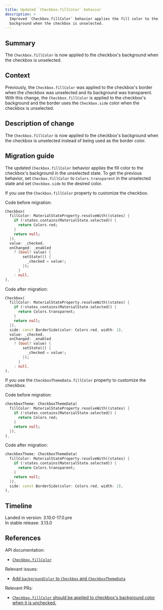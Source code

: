 ```yaml
---
title: Updated `Checkbox.fillColor` behavior
description: >
  Improved `Checkbox.fillColor` behavior applies the fill color to the
  background when the checkbox is unselected.
---
```


## Summary

The `Checkbox.fillColor` is now applied to the checkbox's background when
the checkbox is unselected.

## Context

Previously, the `Checkbox.fillColor` was applied to the checkbox's border
when the checkbox was unselected and its background was transparent.
With this change, the `Checkbox.fillColor` is applied to the checkbox's
background and the border uses the `Checkbox.side` color when the checkbox
is unselected.

## Description of change

The `Checkbox.fillColor` is now applied to the checkbox's background when
the checkbox is unselected instead of being used as the border color.

## Migration guide

The updated `Checkbox.fillColor` behavior applies the fill color to the
checkbox's background in the unselected state. To get the previous behavior,
set `Checbox.fillColor` to `Colors.transparent` in the unselected state and
set `Checkbox.side` to the desired color.

If you use the `Checkbox.fillColor` property to customize the checkbox.

Code before migration:

```dart
Checkbox(
  fillColor: MaterialStateProperty.resolveWith((states) {
    if (!states.contains(MaterialState.selected)) {
      return Colors.red;
    }
    return null;
  }),
  value: _checked,
  onChanged: _enabled
    ? (bool? value) {
        setState(() {
          _checked = value!;
        });
      }
    : null,
),
```

Code after migration:

```dart
Checkbox(
  fillColor: MaterialStateProperty.resolveWith((states) {
    if (!states.contains(MaterialState.selected)) {
      return Colors.transparent;
    }
    return null;
  }),
  side: const BorderSide(color: Colors.red, width: 2),
  value: _checked,
  onChanged: _enabled
    ? (bool? value) {
        setState(() {
          _checked = value!;
        });
      }
    : null,
),
```

If you use the `CheckboxThemeData.fillColor` property to customize the checkbox.

Code before migration:

```dart
checkboxTheme: CheckboxThemeData(
  fillColor: MaterialStateProperty.resolveWith((states) {
    if (!states.contains(MaterialState.selected)) {
      return Colors.red;
    }
    return null;
  }),
),
```

Code after migration:

```dart
checkboxTheme: CheckboxThemeData(
  fillColor: MaterialStateProperty.resolveWith((states) {
    if (!states.contains(MaterialState.selected)) {
      return Colors.transparent;
    }
    return null;
  }),
  side: const BorderSide(color: Colors.red, width: 2),
),
```

## Timeline

Landed in version: 3.10.0-17.0.pre<br>
In stable release: 3.13.0

## References

API documentation:

* [`Checkbox.fillColor`][]

Relevant issues:

* [Add `backgroundColor` to `Checkbox` and `CheckboxThemeData`][]

Relevant PRs:

* [`Checkbox.fillColor` should be applied to checkbox's background color when it is unchecked.][]

[`Checkbox.fillColor`]: {{site.api}}/flutter/material/Checkbox/fillColor.html

[Add `backgroundColor` to `Checkbox` and `CheckboxThemeData`]: {{site.repo.flutter}}/issues/123386
[`Checkbox.fillColor` should be applied to checkbox's background color when it is unchecked.]: {{site.repo.flutter}}/pull/125643
